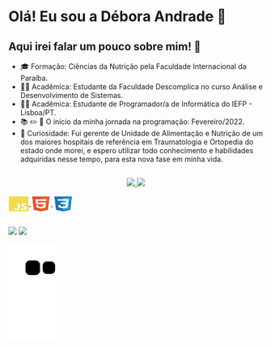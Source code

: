 # Olá! Eu sou a Débora Andrade :wave:

## Aqui irei falar um pouco sobre mim! :slightly_smiling_face: 

* :mortar_board: Formação: Ciências da Nutrição pela Faculdade Internacional da Paraíba.
* :woman_technologist: Acadêmica: Estudante da Faculdade Descomplica no curso Análise e Desenvolvimento de Sistemas.
* :woman_technologist: Acadêmica: Estudante de Programador/a de Informática do IEFP - Lisboa/PT.
* :books: :pencil2: :rocket: O início da minha jornada na programação: Fevereiro/2022.
* :mag_right: Curiosidade: Fui gerente de Unidade de Alimentação e Nutrição de um dos maiores hospitais de referência em Traumatologia e Ortopedia do estado onde morei, e espero utilizar todo conhecimento e habilidades adquiridas nesse tempo, para esta nova fase em minha vida.

##

<div align="center">
  <a href="https://github.com/DebsAndrade">
  <img height="150em" src="https://github-readme-stats.vercel.app/api?username=DebsAndrade&show_icons=true&theme=dracula&include_all_commits=true&count_private=true"/>
  <img height="150em" src="https://github-readme-stats.vercel.app/api/top-langs/?username=DebsAndrade&layout=compact&langs_count=7&theme=dracula"/>
</div>
<div style="display: inline_block"><br>
  <img align="center" alt="Rafa-Js" height="30" width="40" src="https://raw.githubusercontent.com/devicons/devicon/master/icons/javascript/javascript-plain.svg">
  <img align="center" alt="Rafa-HTML" height="30" width="40" src="https://raw.githubusercontent.com/devicons/devicon/master/icons/html5/html5-original.svg">
  <img align="center" alt="Rafa-CSS" height="30" width="40" src="https://raw.githubusercontent.com/devicons/devicon/master/icons/css3/css3-original.svg">
</div>
  
##
 
<div>
  <a href = "mailto:deboraellenandrade@gmail.com"><img src="https://img.shields.io/badge/-Gmail-%23333?style=for-the-badge&logo=gmail&logoColor=white" target="_blank"></a>
  <a href="https://www.linkedin.com/in/debs-andrade/" target="_blank"><img src="https://img.shields.io/badge/-LinkedIn-%230077B5?style=for-the-badge&logo=linkedin&logoColor=white" target="_blank"></a>
  
  ![Snake animation](https://github.com/DebsAndrade/DebsAndrade/blob/output/github-contribution-grid-snake.svg)
  
</div> 


